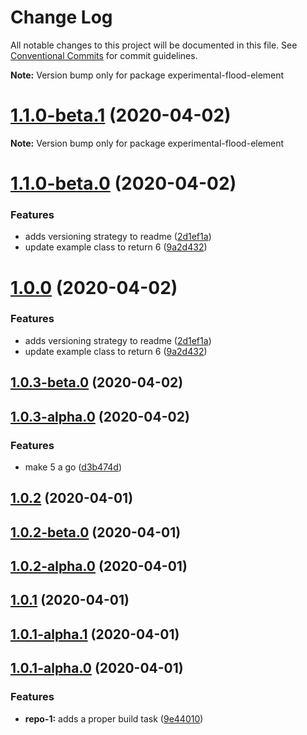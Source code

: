 # Change Log

All notable changes to this project will be documented in this file.
See [Conventional Commits](https://conventionalcommits.org) for commit guidelines.



**Note:** Version bump only for package experimental-flood-element





# [1.1.0-beta.1](https://github.com/flood-io/element/compare/v1.1.0-beta.0...v1.1.0-beta.1) (2020-04-02)

**Note:** Version bump only for package experimental-flood-element





# [1.1.0-beta.0](https://github.com/flood-io/element/compare/v1.0.3-beta.0...v1.1.0-beta.0) (2020-04-02)


### Features

* adds versioning strategy to readme ([2d1ef1a](https://github.com/flood-io/element/commit/2d1ef1a82f8175ee3816684a79ce4df22078b513))
* update example class to return 6 ([9a2d432](https://github.com/flood-io/element/commit/9a2d432ecabb500aa5ba785cf067754f56ea7ed2))





# [1.0.0](https://github.com/flood-io/element/compare/v1.0.3-beta.0...v1.0.0) (2020-04-02)

### Features

- adds versioning strategy to readme ([2d1ef1a](https://github.com/flood-io/element/commit/2d1ef1a82f8175ee3816684a79ce4df22078b513))
- update example class to return 6 ([9a2d432](https://github.com/flood-io/element/commit/9a2d432ecabb500aa5ba785cf067754f56ea7ed2))

## [1.0.3-beta.0](https://github.com/flood-io/element/compare/v1.0.3-alpha.0...v1.0.3-beta.0) (2020-04-02)

## [1.0.3-alpha.0](https://github.com/flood-io/element/compare/v1.0.2...v1.0.3-alpha.0) (2020-04-02)

### Features

- make 5 a go ([d3b474d](https://github.com/flood-io/element/commit/d3b474d3e6c782346a51e36379143d638511ed25))

## [1.0.2](https://github.com/flood-io/element/compare/v1.0.2-beta.0...v1.0.2) (2020-04-01)

## [1.0.2-beta.0](https://github.com/flood-io/element/compare/v1.0.2-alpha.0...v1.0.2-beta.0) (2020-04-01)

## [1.0.2-alpha.0](https://github.com/flood-io/element/compare/v1.0.1...v1.0.2-alpha.0) (2020-04-01)

## [1.0.1](https://github.com/flood-io/element/compare/v1.0.1-alpha.1...v1.0.1) (2020-04-01)

## [1.0.1-alpha.1](https://github.com/flood-io/element/compare/v1.0.1-alpha.0...v1.0.1-alpha.1) (2020-04-01)

## [1.0.1-alpha.0](https://github.com/flood-io/element/compare/9e440104f1f2070dd27e20a3fbfde5173a798609...v1.0.1-alpha.0) (2020-04-01)

### Features

- **repo-1:** adds a proper build task ([9e44010](https://github.com/flood-io/element/commit/9e440104f1f2070dd27e20a3fbfde5173a798609))

